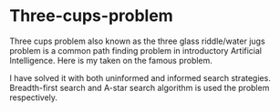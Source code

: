 # Three-cups-problem
Three cups problem also known as the three glass riddle/water jugs problem is a common path finding problem in introductory Artificial Intelligence. Here is my taken on the famous problem. 

I have solved it with both uninformed and informed search strategies. Breadth-first search and A-star search algorithm is used the problem respectively. 
